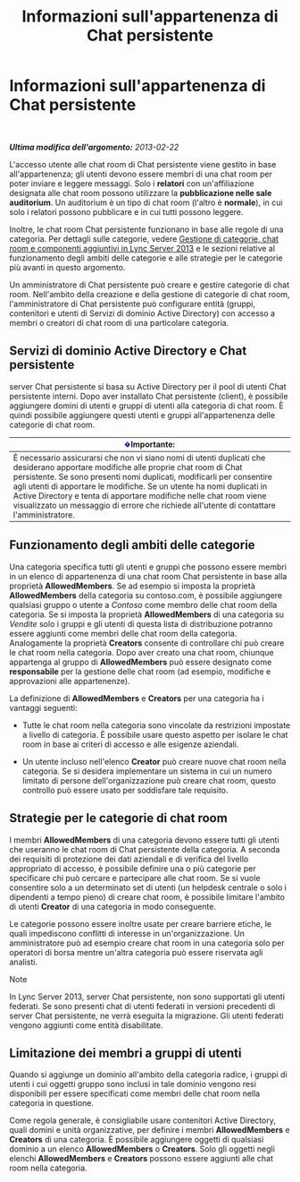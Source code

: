 ﻿---
title: Informazioni sull'appartenenza di Chat persistente
TOCTitle: Informazioni sull'appartenenza di Chat persistente
ms:assetid: 900392d6-6e9f-4dae-93d6-39d7474409ef
ms:mtpsurl: https://technet.microsoft.com/it-it/library/Gg398730(v=OCS.15)
ms:contentKeyID: 49301310
ms.date: 08/24/2015
mtps_version: v=OCS.15
ms.translationtype: HT
---

# Informazioni sull'appartenenza di Chat persistente

 

_**Ultima modifica dell'argomento:** 2013-02-22_

L'accesso utente alle chat room di Chat persistente viene gestito in base all'appartenenza; gli utenti devono essere membri di una chat room per poter inviare e leggere messaggi. Solo i **relatori** con un'affiliazione designata alle chat room possono utilizzare la **pubblicazione nelle sale auditorium**. Un auditorium è un tipo di chat room (l'altro è **normale**), in cui solo i relatori possono pubblicare e in cui tutti possono leggere.

Inoltre, le chat room Chat persistente funzionano in base alle regole di una categoria. Per dettagli sulle categorie, vedere [Gestione di categorie, chat room e componenti aggiuntivi in Lync Server 2013](lync-server-2013-managing-categories-rooms-and-add-ins.md) e le sezioni relative al funzionamento degli ambiti delle categorie e alle strategie per le categorie più avanti in questo argomento.

Un amministratore di Chat persistente può creare e gestire categorie di chat room. Nell'ambito della creazione e della gestione di categorie di chat room, l'amministratore di Chat persistente può configurare entità (gruppi, contenitori e utenti di Servizi di dominio Active Directory) con accesso a membri o creatori di chat room di una particolare categoria.

## Servizi di dominio Active Directory e Chat persistente

server Chat persistente si basa su Active Directory per il pool di utenti Chat persistente interni. Dopo aver installato Chat persistente (client), è possibile aggiungere domini di utenti e gruppi di utenti alla categoria di chat room. È quindi possibile aggiungere questi utenti e gruppi all'appartenenza delle categorie di chat room.

<table>
<thead>
<tr class="header">
<th><img src="images/Gg412908.important(OCS.15).gif" title="important" alt="important" />Importante:</th>
</tr>
</thead>
<tbody>
<tr class="odd">
<td>È necessario assicurarsi che non vi siano nomi di utenti duplicati che desiderano apportare modifiche alle proprie chat room di Chat persistente. Se sono presenti nomi duplicati, modificarli per consentire agli utenti di apportare le modifiche. Se un utente ha nomi duplicati in Active Directory e tenta di apportare modifiche nelle chat room viene visualizzato un messaggio di errore che richiede all'utente di contattare l'amministratore.</td>
</tr>
</tbody>
</table>


## Funzionamento degli ambiti delle categorie

Una categoria specifica tutti gli utenti e gruppi che possono essere membri in un elenco di appartenenza di una chat room Chat persistente in base alla proprietà **AllowedMembers**. Se ad esempio si imposta la proprietà **AllowedMembers** della categoria su contoso.com, è possibile aggiungere qualsiasi gruppo o utente a *Contoso* come membro delle chat room della categoria. Se si imposta la proprietà **AllowedMembers** di una categoria su *Vendite* solo i gruppi e gli utenti di questa lista di distribuzione potranno essere aggiunti come membri delle chat room della categoria. Analogamente la proprietà **Creators** consente di controllare chi può creare le chat room nella categoria. Dopo aver creato una chat room, chiunque appartenga al gruppo di **AllowedMembers** può essere designato come **responsabile** per la gestione delle chat room (ad esempio, modifiche e approvazioni alle appartenenze).

La definizione di **AllowedMembers** e **Creators** per una categoria ha i vantaggi seguenti:

  - Tutte le chat room nella categoria sono vincolate da restrizioni impostate a livello di categoria. È possibile usare questo aspetto per isolare le chat room in base ai criteri di accesso e alle esigenze aziendali.

  - Un utente incluso nell'elenco **Creator** può creare nuove chat room nella categoria. Se si desidera implementare un sistema in cui un numero limitato di persone dell'organizzazione può creare chat room, questo controllo può essere usato per soddisfare tale requisito.

## Strategie per le categorie di chat room

I membri **AllowedMembers** di una categoria devono essere tutti gli utenti che useranno le chat room di Chat persistente della categoria. A seconda dei requisiti di protezione dei dati aziendali e di verifica del livello appropriato di accesso, è possibile definire una o più categorie per specificare chi può cercare e partecipare alle chat room. Se si vuole consentire solo a un determinato set di utenti (un helpdesk centrale o solo i dipendenti a tempo pieno) di creare chat room, è possibile limitare l'ambito di utenti **Creator** di una categoria in modo conseguente.

Le categorie possono essere inoltre usate per creare barriere etiche, le quali impediscono conflitti di interesse in un'organizzazione. Un amministratore può ad esempio creare chat room in una categoria solo per operatori di borsa mentre un'altra categoria può essere riservata agli analisti.


> [!NOTE]
> In Lync Server 2013, server Chat persistente, non sono supportati gli utenti federati. Se sono presenti chat di utenti federati in versioni precedenti di server Chat persistente, ne verrà eseguita la migrazione. Gli utenti federati vengono aggiunti come entità disabilitate.



## Limitazione dei membri a gruppi di utenti

Quando si aggiunge un dominio all'ambito della categoria radice, i gruppi di utenti i cui oggetti gruppo sono inclusi in tale dominio vengono resi disponibili per essere specificati come membri delle chat room nella categoria in questione.

Come regola generale, è consigliabile usare contenitori Active Directory, quali domini e unità organizzative, per definire i membri **AllowedMembers** e **Creators** di una categoria. È possibile aggiungere oggetti di qualsiasi dominio a un elenco **AllowedMembers** o **Creators**. Solo gli oggetti negli elenchi **AllowedMembers** e **Creators** possono essere aggiunti alle chat room nella categoria.

